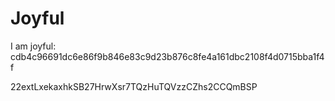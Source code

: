 # Joyful

I am joyful: cdb4c96691dc6e86f9b846e83c9d23b876c8fe4a161dbc2108f4d0715bba1f4f


22extLxekaxhkSB27HrwXsr7TQzHuTQVzzCZhs2CCQmBSP